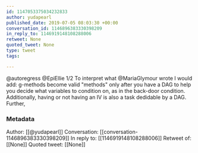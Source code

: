 ```yaml
---
id: 1147053375034232833
author: yudapearl
published_date: 2019-07-05 08:03:30 +00:00
conversation_id: 1146896383330398209
in_reply_to: 1146919148108288006
retweet: None
quoted_tweet: None
type: tweet
tags:

---
```


@autoregress @EpiEllie 1/2 To interpret what @MariaGlymour wrote I would add: g-methods become valid "methods" only after you have a DAG to help you decide what variables to condition on, as in the back-door condition. Additionally, having or not having an IV is also a task dedidable by a DAG. Further,

### Metadata

Author: [[@yudapearl]]
Conversation: [[conversation-1146896383330398209]]
In reply to: [[1146919148108288006]]
Retweet of: [[None]]
Quoted tweet: [[None]]
